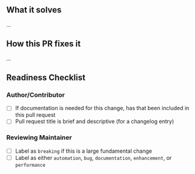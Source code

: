 <!-- Please ensure your PR title is brief and descriptive for a good changelog entry -->
<!-- Link to issue if there is one -->

## What it solves

...

## How this PR fixes it

...

## Readiness Checklist

### Author/Contributor
- [ ] If documentation is needed for this change, has that been included in this pull request
- [ ] Pull request title is brief and descriptive (for a changelog entry)

### Reviewing Maintainer
- [ ] Label as `breaking` if this is a large fundamental change
- [ ] Label as either `automation`, `bug`, `documentation`, `enhancement`, or `performance`
